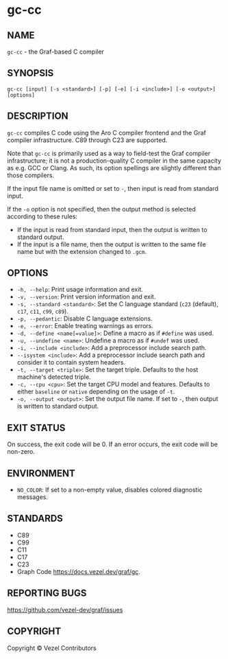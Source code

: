 # gc-cc

## NAME

`gc-cc` - the Graf-based C compiler

## SYNOPSIS

`gc-cc [input] [-s <standard>] [-p] [-e] [-i <include>] [-o <output>] [options]`

## DESCRIPTION

`gc-cc` compiles C code using the Aro C compiler frontend and the Graf compiler
infrastructure. C89 through C23 are supported.

Note that `gc-cc` is primarily used as a way to field-test the Graf compiler
infrastructure; it is not a production-quality C compiler in the same capacity
as e.g. GCC or Clang. As such, its option spellings are slightly different than
those compilers.

If the input file name is omitted or set to `-`, then input is read from
standard input.

If the `-o` option is not specified, then the output method is selected
according to these rules:

* If the input is read from standard input, then the output is written to
  standard output.
* If the input is a file name, then the output is written to the same file name
  but with the extension changed to `.gcm`.

## OPTIONS

* `-h, --help`: Print usage information and exit.
* `-v, --version`: Print version information and exit.
* `-s, --standard <standard>`: Set the C language standard (`c23` (default),
  `c17`, `c11`, `c99`, `c89`).
* `-p, --pedantic`: Disable C language extensions.
* `-e, --error`: Enable treating warnings as errors.
* `-d, --define <name[=value]>`: Define a macro as if `#define` was used.
* `-u, --undefine <name>`: Undefine a macro as if `#undef` was used.
* `-i, --include <include>`: Add a preprocessor include search path.
* `--isystem <include>`: Add a preprocessor include search path and consider it
  to contain system headers.
* `-t, --target <triple>`: Set the target triple. Defaults to the host machine's
  detected triple.
* `-c, --cpu <cpu>`: Set the target CPU model and features. Defaults to either
  `baseline` or `native` depending on the usage of `-t`.
* `-o, --output <output>`: Set the output file name. If set to `-`, then output
  is written to standard output.

## EXIT STATUS

On success, the exit code will be 0. If an error occurs, the exit code will be
non-zero.

## ENVIRONMENT

* `NO_COLOR`: If set to a non-empty value, disables colored diagnostic messages.

## STANDARDS

* C89
* C99
* C11
* C17
* C23
* Graph Code <https://docs.vezel.dev/graf/gc>.

## REPORTING BUGS

<https://github.com/vezel-dev/graf/issues>

## COPYRIGHT

Copyright © Vezel Contributors
